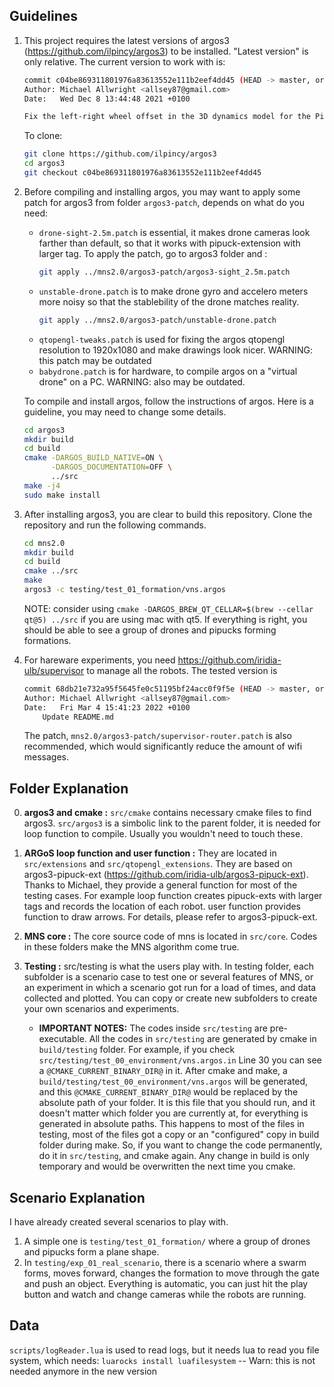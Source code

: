 ## Guidelines
1. This project requires the latest versions of argos3 (https://github.com/ilpincy/argos3) to be installed.
	"Latest version" is only relative. The current version to work with is:
	```bash
	commit c04be869311801976a83613552e111b2eef4dd45 (HEAD -> master, origin/master, origin/HEAD)
	Author: Michael Allwright <allsey87@gmail.com>
	Date:   Wed Dec 8 13:44:48 2021 +0100

	Fix the left-right wheel offset in the 3D dynamics model for the Pi-Puck (#196)
	```
	To clone:
	```bash
	git clone https://github.com/ilpincy/argos3
	cd argos3
	git checkout c04be869311801976a83613552e111b2eef4dd45
	```

2. Before compiling and installing argos, you may want to apply some patch for argos3 from folder `argos3-patch`, depends on what do you need:
	* `drone-sight-2.5m.patch` is essential, it makes drone cameras look farther than default, so that it works with pipuck-extension with larger tag. To apply the patch, go to argos3 folder and :
		```bash
		git apply ../mns2.0/argos3-patch/argos3-sight_2.5m.patch
		```
	* `unstable-drone.patch` is to make drone gyro and accelero meters more noisy so that the stablebility of the drone matches reality. 
		```bash
		git apply ../mns2.0/argos3-patch/unstable-drone.patch
		```
	* `qtopengl-tweaks.patch` is used for fixing the argos qtopengl resolution to 1920x1080 and make drawings look nicer. WARNING: this patch may be outdated
	* `babydrone.patch` is for hardware, to compile argos on a "virtual drone" on a PC. WARNING: also may be outdated.

	To compile and install argos, follow the instructions of argos. Here is a guideline, you may need to change some details.
	```bash
	cd argos3
	mkdir build
	cd build
	cmake -DARGOS_BUILD_NATIVE=ON \
	      -DARGOS_DOCUMENTATION=OFF \
	      ../src
	make -j4
	sudo make install
	```

2. After installing argos3, you are clear to build this repository. Clone the repository and run the following commands.
	```bash
	cd mns2.0
	mkdir build
	cd build
	cmake ../src 
	make
	argos3 -c testing/test_01_formation/vns.argos
	```
	NOTE: consider using `cmake -DARGOS_BREW_QT_CELLAR=$(brew --cellar qt@5) ../src` if you are using mac with qt5.
	If everything is right, you should be able to see a group of drones and pipucks forming formations.

3. For hareware experiments, you need https://github.com/iridia-ulb/supervisor to manage all the robots. The tested version is
	```bash
	commit 68db21e732a95f5645fe0c51195bf24acc0f9f5e (HEAD -> master, origin/master, origin/HEAD)
	Author: Michael Allwright <allsey87@gmail.com>
	Date:   Fri Mar 4 15:41:23 2022 +0100
	    Update README.md
	```
	The patch, `mns2.0/argos3-patch/supervisor-router.patch` is also recommended, which would significantly reduce the amount of wifi messages.

## Folder Explanation
0. **argos3 and cmake :** `src/cmake` contains necessary cmake files to find argos3. `src/argos3` is a simbolic link to the parent folder, it is needed for loop function to compile. Usually you wouldn't need to touch these.

1. **ARGoS loop function and user function :** They are located in `src/extensions` and `src/qtopengl_extensions`. They are based on argos3-pipuck-ext (https://github.com/iridia-ulb/argos3-pipuck-ext). Thanks to Michael, they provide a general function for most of the testing cases. For example loop function creates pipuck-exts with larger tags and records the location of each robot. user function provides function to draw arrows. For details, please refer to argos3-pipuck-ext.

2. **MNS core :**  The core source code of mns is located in `src/core`. Codes in these folders make the MNS algorithm come true.

3. **Testing :** src/testing is what the users play with. In testing folder, each subfolder is a scenario case to test one or several features of MNS, or an experiment in which a scenario got run for a load of times, and data collected and plotted. You can copy or create new subfolders to create your own scenarios and experiments.
	
	* **IMPORTANT NOTES:** The codes inside `src/testing` are pre-executable. All the codes in `src/testing` are generated by cmake in `build/testing` folder.
	For example, if you check `src/testing/test_00_environment/vns.argos.in` Line 30
	you can see a `@CMAKE_CURRENT_BINARY_DIR@` in it. After cmake and make, a `build/testing/test_00_environment/vns.argos` will be generated, and this `@CMAKE_CURRENT_BINARY_DIR@` would be replaced by the absolute path of your folder. It is this file that you should run, and it doesn't matter which folder you are currently at, for everything is generated in absolute paths.
	This happens to most of the files in testing, most of the files got a copy or an "configured" copy in build folder during make. So, if you want to change the code permanently, do it in `src/testing`, and cmake again. Any change in build is only temporary and would be overwritten the next time you cmake.
	
## Scenario Explanation

I have already created several scenarios to play with. 
1. A simple one is `testing/test_01_formation/` where a group of drones and pipucks form a plane shape.
2. In `testing/exp_01_real_scenario`, there is a scenario where a swarm forms, moves forward, changes the formation to move through the gate and push an object. Everything is automatic, you can just hit the play button and watch and change cameras while the robots are running.

## Data

`scripts/logReader.lua` is used to read logs, but it needs lua to read you file system, which needs: `luarocks install luafilesystem` -- Warn: this is not needed anymore in the new version